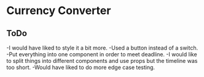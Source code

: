 # Currency Converter
## ToDo
-I would have liked to style it a bit more.
-Used a button instead of a switch.
-Put everything into one component in order to meet deadline.
-I would like to split things into different components and use props but the timeline was too short.
-Would have liked to do more edge case testing.


